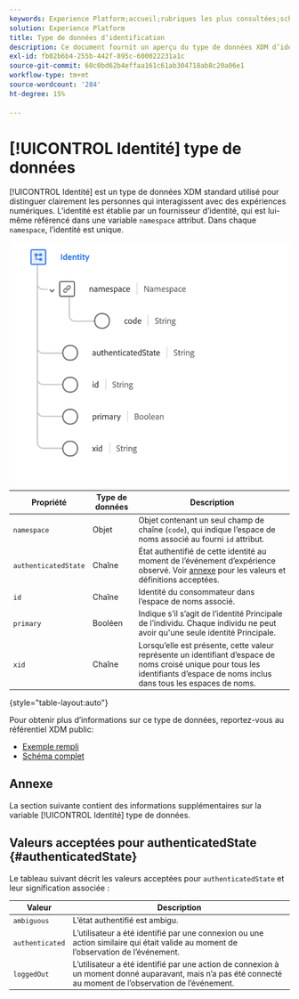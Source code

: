 ```yaml
---
keywords: Experience Platform;accueil;rubriques les plus consultées;schéma;schéma;XDM;champs;schémas;schémas;identité;type de données;type de données;type de données
solution: Experience Platform
title: Type de données d’identification
description: Ce document fournit un aperçu du type de données XDM d’identité.
exl-id: fb02b6b4-255b-442f-895c-600022231a1c
source-git-commit: 60c0bd62b4effaa161c61ab304718ab8c20a06e1
workflow-type: tm+mt
source-wordcount: '284'
ht-degree: 15%

---
```


# [!UICONTROL Identité] type de données

[!UICONTROL Identité] est un type de données XDM standard utilisé pour distinguer clairement les personnes qui interagissent avec des expériences numériques. L’identité est établie par un fournisseur d’identité, qui est lui-même référencé dans une variable `namespace` attribut. Dans chaque `namespace`, l’identité est unique.

<img src="../images/data-types/identity.png" width="550" /><br />

| Propriété | Type de données | Description |
| --- | --- | --- |
| `namespace` | Objet | Objet contenant un seul champ de chaîne (`code`), qui indique l’espace de noms associé au fourni `id` attribut. |
| `authenticatedState` | Chaîne | État authentifié de cette identité au moment de l’événement d’expérience observé. Voir [annexe](#authenticatedState) pour les valeurs et définitions acceptées. |
| `id` | Chaîne | Identité du consommateur dans l’espace de noms associé. |
| `primary` | Booléen | Indique s’il s’agit de l’identité Principale de l’individu. Chaque individu ne peut avoir qu&#39;une seule identité Principale. |
| `xid` | Chaîne | Lorsqu’elle est présente, cette valeur représente un identifiant d’espace de noms croisé unique pour tous les identifiants d’espace de noms inclus dans tous les espaces de noms. |

{style="table-layout:auto"}

Pour obtenir plus d’informations sur ce type de données, reportez-vous au référentiel XDM public:

* [Exemple rempli](https://github.com/adobe/xdm/blob/master/components/datatypes/identity.example.1.json)
* [Schéma complet](https://github.com/adobe/xdm/blob/master/components/datatypes/identity.schema.json)

## Annexe

La section suivante contient des informations supplémentaires sur la variable [!UICONTROL Identité] type de données.

## Valeurs acceptées pour authenticatedState {#authenticatedState}

Le tableau suivant décrit les valeurs acceptées pour `authenticatedState` et leur signification associée :

| Valeur | Description |
| --- | --- |
| `ambiguous` | L’état authentifié est ambigu. |
| `authenticated` | L’utilisateur a été identifié par une connexion ou une action similaire qui était valide au moment de l’observation de l’événement. |
| `loggedOut` | L’utilisateur a été identifié par une action de connexion à un moment donné auparavant, mais n’a pas été connecté au moment de l’observation de l’événement. |
